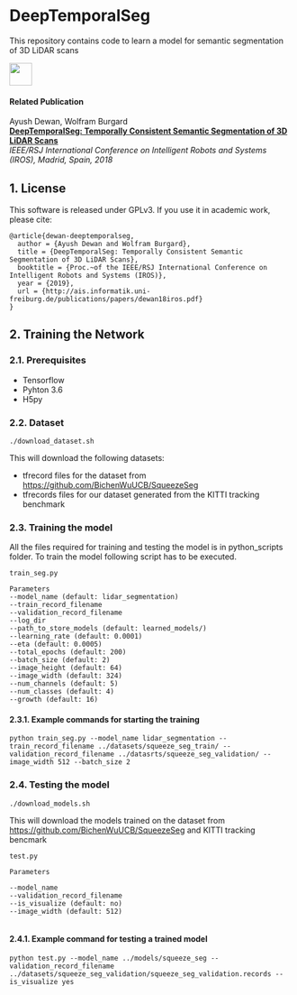 # DeepTemporalSeg

This repository contains code to learn a model for semantic segmentation of 3D LiDAR scans 

<img src="https://deep-temporal-seg.informatik.uni-freiburg.de/ezgif.com-video-to-gif.gif" width="40" height="40" />

#### Related Publication

Ayush Dewan, Wolfram Burgard  
**[DeepTemporalSeg: Temporally Consistent Semantic Segmentation of 3D
LiDAR Scans](http://ais.informatik.uni-freiburg.de/publications/papers/dewan18iros.pdf)**  
*IEEE/RSJ International Conference on Intelligent Robots and Systems (IROS), Madrid, Spain, 2018*  

## 1. License

This software is released under GPLv3. If you use it in academic work, please cite:

```
@article{dewan-deeptemporalseg,
  author = {Ayush Dewan and Wolfram Burgard},
  title = {DeepTemporalSeg: Temporally Consistent Semantic Segmentation of 3D LiDAR Scans},
  booktitle = {Proc.~of the IEEE/RSJ International Conference on Intelligent Robots and Systems (IROS)},
  year = {2019},
  url = {http://ais.informatik.uni-freiburg.de/publications/papers/dewan18iros.pdf}
}
```


## 2. Training the Network 

### 2.1. Prerequisites

* Tensorflow
* Pyhton 3.6
* H5py

### 2.2. Dataset

```
./download_dataset.sh

```

This will download the following datasets:
* tfrecord files for the dataset from https://github.com/BichenWuUCB/SqueezeSeg
* tfrecords files for our dataset generated from the KITTI tracking benchmark
### 2.3. Training the model
All the files required for training and testing the model is in python_scripts folder. To train the model following script has to be executed.

```
train_seg.py 

Parameters
--model_name (default: lidar_segmentation)
--train_record_filename
--validation_record_filename
--log_dir
--path_to_store_models (default: learned_models/)
--learning_rate (default: 0.0001)
--eta (default: 0.0005)
--total_epochs (default: 200)
--batch_size (default: 2)
--image_height (default: 64)
--image_width (default: 324)
--num_channels (default: 5)
--num_classes (default: 4)
--growth (default: 16)

```


#### 2.3.1. Example commands for starting the training 

```
python train_seg.py --model_name lidar_segmentation --train_record_filename ../datasets/squeeze_seg_train/ --validation_record_filename ../datasrts/squeeze_seg_validation/ --image_width 512 --batch_size 2
```

### 2.4. Testing the model

```
./download_models.sh

```
This will download the models trained on the dataset from https://github.com/BichenWuUCB/SqueezeSeg
and KITTI tracking bencmark




```
test.py 

Parameters

--model_name 
--validation_record_filename
--is_visualize (default: no)
--image_width (default: 512)


```

#### 2.4.1. Example command for testing a trained model
```
python test.py --model_name ../models/squeeze_seg --validation_record_filename ../datasets/squeeze_seg_validation/squeeze_seg_validation.records --is_visualize yes

```






